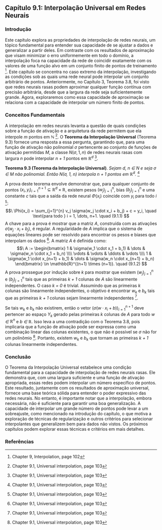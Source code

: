 ## Capítulo 9.1: Interpolação Universal em Redes Neurais

### Introdução
Este capítulo explora as propriedades de interpolação de redes neurais, um tópico fundamental para entender sua capacidade de se ajustar a dados e generalizar a partir deles. Em contraste com os resultados de aproximação que visam minimizar o erro uniformemente em todo o domínio, a interpolação foca na capacidade da rede de coincidir exatamente com os valores de uma função alvo em um conjunto finito de pontos de treinamento [^1]. Este capítulo se concentra no caso extremo da interpolação, investigando as condições sob as quais uma rede neural pode interpolar um conjunto arbitrário de pontos. Anteriormente, no Capítulo 3, Teorema 3.8, foi visto que redes neurais rasas podem aproximar qualquer função contínua com precisão arbitrária, desde que a largura da rede seja suficientemente grande. Agora, exploraremos como essa capacidade de aproximação se relaciona com a capacidade de interpolar um número finito de pontos.

### Conceitos Fundamentais
A interpolação em redes neurais levanta a questão de quais condições sobre a função de ativação e a arquitetura da rede permitem que ela interpole *m* pontos em $\mathbb{N}$ [^2]. O **Teorema da Interpolação Universal** (Teorema 9.3) fornece uma resposta a essa pergunta, garantindo que, para uma função de ativação não polinomial $\sigma$ pertencente ao conjunto de funções de ativação permitidas *M*, a classe $N(\sigma, 1, n)$ de redes neurais rasas com largura *n* pode interpolar *n + 1* pontos em $\mathbb{R}^d$ [^2].

**Teorema 9.3 (Teorema da Interpolação Universal)**. *Sejam d, n ∈ N e seja σ ∈ M não polinomial. Então N(σ, 1, n) interpola n + 1 pontos em $\mathbb{R}^d$.* [^2]

A prova deste teorema envolve demonstrar que, para qualquer conjunto de pontos $(x_i, y_i)_{i=1}^{n+1} \subseteq \mathbb{R}^d \times \mathbb{R}$, existem pesos $(w_j)_{j=1}^{n}$, bias $(b_j)_{j=1}^{n}$ e uma constante *c* tais que a saída da rede neural $\Phi(x_i)$ coincide com $y_i$ para todo *i* [^2]:
$$\
\Phi(x_i) = \sum_{j=1}^{n} v_j \sigma(w_j \cdot x_i + b_j) + c = y_i, \quad \text{para todo } i = 1, \dots, n+1. \quad (9.1.1)
$$
A chave para a prova é mostrar que a matriz *A*, construída com as ativações $\sigma(w_j \cdot x_i + b_j)$, é regular. A regularidade de *A* implica que o sistema de equações lineares pode ser resolvido para encontrar os pesos e biases que interpolam os dados [^2]. A matriz *A* é definida como:
$$\
A := \begin{bmatrix}
1 & \sigma(w_1 \cdot x_1 + b_1) & \dots & \sigma(w_n \cdot x_1 + b_n) \\\\
\vdots & \vdots & \ddots & \vdots \\\\
1 & \sigma(w_1 \cdot x_{n+1} + b_1) & \dots & \sigma(w_n \cdot x_{n+1} + b_n)
\end{bmatrix} \in \mathbb{R}^{(n+1) \times (n+1)}. \quad (9.1.2)
$$
A prova prossegue por indução sobre *k* para mostrar que existem $(w_j)_{j=1}^{n}$ e $(b_j)_{j=1}^{n}$ tais que as primeiras *k + 1* colunas de *A* são linearmente independentes. O caso *k = 0* é trivial. Assumindo que as primeiras *k* colunas são linearmente independentes, o objetivo é encontrar $w_k$ e $b_k$ tais que as primeiras *k + 1* colunas sejam linearmente independentes [^2].

Se tais $w_k$ e $b_k$ não existirem, então o vetor $(\sigma(w \cdot x_i + b))_{i=1}^{n+1}$ deve pertencer ao espaço $Y_k$ gerado pelas primeiras *k* colunas de *A* para todo *w ∈ $\mathbb{R}^n$* e *b ∈ $\mathbb{R}$*. Isso leva a uma contradição com o Teorema 3.8, pois implicaria que a função de ativação pode ser expressa como uma combinação linear das colunas existentes, o que não é possível se $\sigma$ não for um polinômio [^2]. Portanto, existem $w_k$ e $b_k$ que tornam as primeiras *k + 1* colunas linearmente independentes.

### Conclusão
O Teorema da Interpolação Universal estabelece uma condição fundamental para a capacidade de interpolação de redes neurais rasas. Ele demonstra que, com uma largura suficiente e uma função de ativação apropriada, essas redes podem interpolar um número específico de pontos. Este resultado, juntamente com os resultados de aproximação universal, fornece uma base teórica sólida para entender o poder expressivo das redes neurais. No entanto, é importante notar que a interpolação, embora necessária, não é suficiente para garantir uma boa generalização. A capacidade de interpolar um grande número de pontos pode levar a um sobreajuste, como mencionado na introdução do capítulo, o que motiva a exploração de técnicas de regularização e outros critérios para selecionar interpolantes que generalizem bem para dados não vistos. Os próximos capítulos podem explorar essas técnicas e critérios em mais detalhes.

### Referências
[^1]: Chapter 9, Interpolation, page 102
[^2]: Chapter 9.1, Universal interpolation, page 103
<!-- END -->